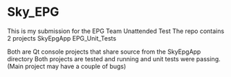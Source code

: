 # Sky_EPG
This is my submission for the EPG Team Unattended Test
The repo contains 2 projects
  SkyEpgApp
  EPG_Unit_Tests

Both are Qt console projects that share source from the SkyEpgApp directory
Both projects are tested and running and unit tests were passing. (Main project may have a couple of bugs)
